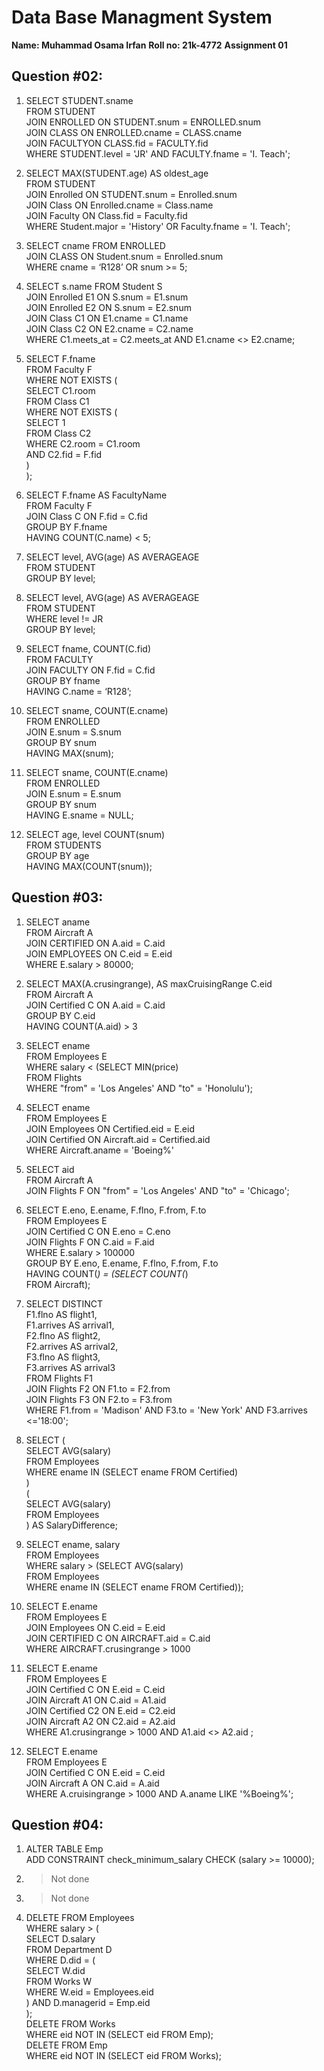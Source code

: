 # Data Base Managment System

**Name: Muhammad Osama Irfan**
**Roll no: 21k-4772**
**Assignment 01**

## Question #02:
1. SELECT STUDENT.sname    
   FROM STUDENT    
   JOIN ENROLLED ON STUDENT.snum = ENROLLED.snum     
   JOIN CLASS ON ENROLLED.cname = CLASS.cname    
   JOIN FACULTYON CLASS.fid = FACULTY.fid    
   WHERE STUDENT.level = 'JR' AND FACULTY.fname = 'I. Teach';    

2. SELECT MAX(STUDENT.age) AS oldest_age   
   FROM STUDENT  
   JOIN Enrolled ON STUDENT.snum = Enrolled.snum  
   JOIN Class ON Enrolled.cname = Class.name  
   JOIN Faculty ON Class.fid = Faculty.fid  
   WHERE Student.major = 'History' OR Faculty.fname = 'I. Teach';  

3. SELECT cname FROM ENROLLED  
   JOIN CLASS ON Student.snum = Enrolled.snum  
   WHERE cname = ‘R128’ OR snum >= 5; 

4. SELECT s.name FROM Student S  
   JOIN Enrolled E1 ON S.snum = E1.snum  
   JOIN Enrolled E2 ON S.snum = E2.snum  
   JOIN Class C1 ON E1.cname = C1.name  
   JOIN Class C2 ON E2.cname = C2.name    
   WHERE C1.meets_at = C2.meets_at AND E1.cname <> E2.cname;  

5. SELECT F.fname  
   FROM Faculty F  
   WHERE NOT EXISTS (  
       SELECT C1.room  
       FROM Class C1  
       WHERE NOT EXISTS (  
           SELECT 1  
           FROM Class C2  
           WHERE C2.room = C1.room  
           AND C2.fid = F.fid  
       )  
   );  

6. SELECT F.fname AS FacultyName  
   FROM Faculty F  
   JOIN Class C ON F.fid = C.fid  
   GROUP BY F.fname  
   HAVING COUNT(C.name) < 5;  

7. SELECT level, AVG(age) AS AVERAGEAGE  
   FROM STUDENT  
   GROUP BY level;  

8. SELECT level, AVG(age) AS AVERAGEAGE  
   FROM STUDENT  
   WHERE level != JR  
   GROUP BY level;  

9. SELECT fname, COUNT(C.fid)  
   FROM FACULTY  
   JOIN FACULTY ON F.fid = C.fid  
   GROUP BY fname  
   HAVING C.name = ‘R128’;  

10. SELECT sname, COUNT(E.cname)  
    FROM ENROLLED  
    JOIN E.snum = S.snum  
    GROUP BY snum  
    HAVING MAX(snum);  

11. SELECT sname, COUNT(E.cname)  
    FROM ENROLLED  
    JOIN E.snum = E.snum  
    GROUP BY snum  
    HAVING E.sname = NULL;  

12. SELECT age, level COUNT(snum)  
    FROM STUDENTS  
    GROUP BY age  
    HAVING MAX(COUNT(snum));  

## Question #03:  

1. SELECT aname  
   FROM Aircraft A  
   JOIN CERTIFIED ON A.aid = C.aid  
   JOIN EMPLOYEES ON C.eid = E.eid  
   WHERE E.salary > 80000;  

2. SELECT MAX(A.crusingrange), AS maxCruisingRange C.eid  
   FROM Aircraft A  
   JOIN Certified C ON A.aid = C.aid  
   GROUP BY C.eid  
   HAVING COUNT(A.aid) > 3  

3. SELECT ename  
   FROM Employees E  
   WHERE salary < (SELECT MIN(price)  
   FROM Flights   
   WHERE "from" = 'Los Angeles' AND "to" = 'Honolulu');  

4. SELECT ename  
   FROM Employees E  
   JOIN Employees ON Certified.eid = E.eid  
   JOIN Certified ON Aircraft.aid = Certified.aid  
   WHERE Aircraft.aname = 'Boeing%'  

5. SELECT aid  
   FROM Aircraft A  
   JOIN Flights F ON "from" = 'Los Angeles' AND "to" = 'Chicago';  

6. SELECT E.eno, E.ename, F.flno, F.from, F.to  
   FROM Employees E  
   JOIN Certified C ON E.eno = C.eno  
   JOIN Flights F ON C.aid = F.aid  
   WHERE E.salary > 100000  
   GROUP BY E.eno, E.ename, F.flno, F.from, F.to  
   HAVING COUNT(*) = (SELECT COUNT(*)  
   FROM Aircraft);  

7. SELECT DISTINCT  
   F1.flno AS flight1,  
   F1.arrives AS arrival1,  
   F2.flno AS flight2,  
   F2.arrives AS arrival2,  
   F3.flno AS flight3,  
   F3.arrives AS arrival3  
   FROM Flights F1  
   JOIN Flights F2 ON F1.to = F2.from  
   JOIN Flights F3 ON F2.to = F3.from  
   WHERE F1.from = 'Madison' AND F3.to = 'New York' AND F3.arrives <='18:00';  

8. SELECT (  
   SELECT AVG(salary)  
    FROM Employees  
    WHERE ename IN (SELECT ename FROM Certified)  
   )  
   (  
    SELECT AVG(salary)  
    FROM Employees  
   ) AS SalaryDifference;   

9. SELECT ename, salary  
   FROM Employees  
   WHERE salary > (SELECT AVG(salary)  
   FROM Employees  
   WHERE ename IN (SELECT ename FROM Certified));  

10. SELECT E.ename  
    FROM Employees E  
    JOIN Employees ON C.eid = E.eid  
    JOIN CERTIFIED C ON AIRCRAFT.aid = C.aid  
    WHERE AIRCRAFT.crusingrange > 1000  

11. SELECT E.ename  
    FROM Employees E  
    JOIN Certified C ON E.eid = C.eid   
    JOIN Aircraft A1 ON C.aid = A1.aid   
    JOIN Certified C2 ON E.eid = C2.eid   
    JOIN Aircraft A2 ON C2.aid = A2.aid   
    WHERE A1.crusingrange > 1000 AND A1.aid <> A2.aid ;  

12. SELECT E.ename  
    FROM Employees E  
    JOIN Certified C ON E.eid = C.eid     
    JOIN Aircraft A ON C.aid = A.aid   
    WHERE A.cruisingrange > 1000 AND A.aname LIKE '%Boeing%';  

## Question #04:

1. ALTER TABLE Emp   
   ADD CONSTRAINT check_minimum_salary CHECK (salary >= 10000);   
2. > Not done
3. > Not done
4. DELETE FROM Employees       
   WHERE salary > (   
       SELECT D.salary   
       FROM Department D  
       WHERE D.did = (  
           SELECT W.did  
           FROM Works W  
           WHERE W.eid = Employees.eid  
       ) AND D.managerid = Emp.eid  
   );  
   DELETE FROM Works  
   WHERE eid NOT IN (SELECT eid FROM Emp);  
   DELETE FROM Emp  
   WHERE eid NOT IN (SELECT eid FROM Works);  
 
      

